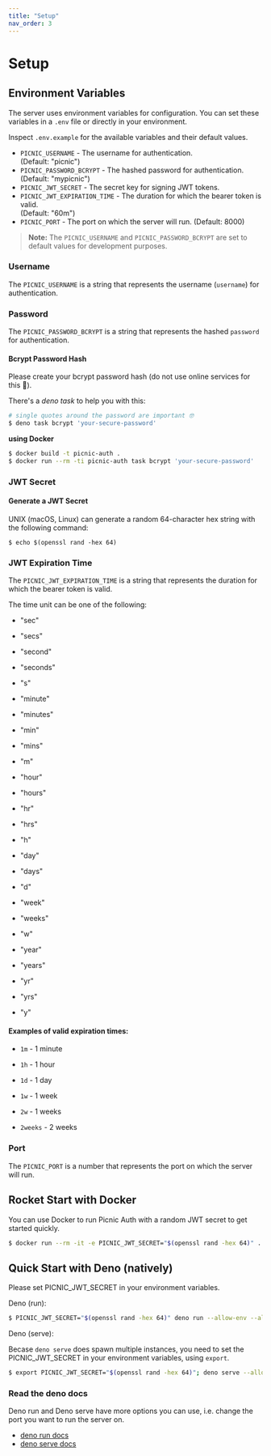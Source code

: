 ```yaml
---
title: "Setup"
nav_order: 3
---
```


# Setup

<!-- TOC -->

## Environment Variables

The server uses environment variables for configuration. You can set these
variables in a `.env` file or directly in your environment.

Inspect `.env.example` for the available variables and their default values.

- `PICNIC_USERNAME` - The username for authentication.\
  (Default: "picnic")
- `PICNIC_PASSWORD_BCRYPT` - The hashed password for authentication.\
  (Default: "mypicnic")
- `PICNIC_JWT_SECRET` - The secret key for signing JWT tokens.
- `PICNIC_JWT_EXPIRATION_TIME` - The duration for which the bearer token is
  valid.\
  (Default: "60m")
- `PICNIC_PORT` - The port on which the server will run. (Default: 8000)

> **Note:** The `PICNIC_USERNAME` and `PICNIC_PASSWORD_BCRYPT` are set to
> default values for development purposes.

### Username

The `PICNIC_USERNAME` is a string that represents the username (`username`) for
authentication.

### Password

The `PICNIC_PASSWORD_BCRYPT` is a string that represents the hashed `password`
for authentication.

#### Bcrypt Password Hash

Please create your bcrypt password hash (do not use online services for this
🙏).

There's a _deno task_ to help you with this:

```bash
# single quotes around the password are important 🤓
$ deno task bcrypt 'your-secure-password'
```

**using Docker**

```bash
$ docker build -t picnic-auth .
$ docker run --rm -ti picnic-auth task bcrypt 'your-secure-password'
```

### JWT Secret

#### Generate a JWT Secret

UNIX (macOS, Linux) can generate a random 64-character hex string with the
following command:

`$ echo $(openssl rand -hex 64)`

### JWT Expiration Time

The `PICNIC_JWT_EXPIRATION_TIME` is a string that represents the duration for
which the bearer token is valid.

<div class="grid">
  <div>

The time unit can be one of the following:

- "sec"
- "secs"
- "second"
- "seconds"
- "s"
- "minute"
- "minutes"
- "min"
- "mins"
- "m"
- "hour"
- "hours"
- "hr"
- "hrs"
- "h"
- "day"
- "days"
- "d"
- "week"
- "weeks"
- "w"
- "year"
- "years"
- "yr"
- "yrs"
- "y"

  </div>
  <div>

#### Examples of valid expiration times:

- `1m` - 1 minute
- `1h` - 1 hour
- `1d` - 1 day
- `1w` - 1 week
- `2w` - 1 weeks
- `2weeks` - 2 weeks

  </div>

</div>

### Port

The `PICNIC_PORT` is a number that represents the port on which the server will
run.

## Rocket Start with Docker

You can use Docker to run Picnic Auth with a random JWT secret to get started
quickly.

```bash
$ docker run --rm -it -e PICNIC_JWT_SECRET="$(openssl rand -hex 64)" ...
```

## Quick Start with Deno (natively)

Please set PICNIC_JWT_SECRET in your environment variables.

Deno (run):

```bash
$ PICNIC_JWT_SECRET="$(openssl rand -hex 64)" deno run --allow-env --allow-net server.ts
```

Deno (serve):

Becase `deno serve` does spawn multiple instances, you need to set the
PICNIC_JWT_SECRET in your environment variables, using `export`.

```bash
$ export PICNIC_JWT_SECRET="$(openssl rand -hex 64)"; deno serve --allow-env --allow-net --parallel server.ts
```

### Read the deno docs

Deno run and Deno serve have more options you can use, i.e. change the port you
want to run the server on.

- [deno run docs](https://docs.deno.com/runtime/reference/cli/run/)
- [deno serve docs](https://docs.deno.com/runtime/reference/cli/serve/)

